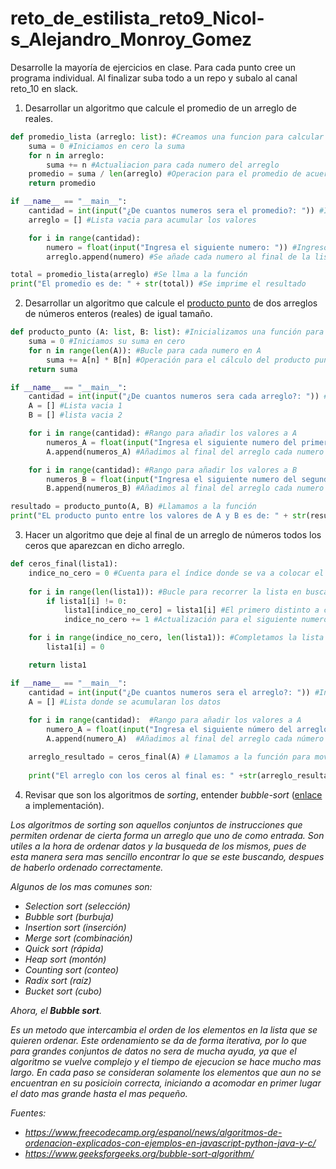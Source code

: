 # reto_de_estilista_reto9_Nicol-s_Alejandro_Monroy_Gomez

Desarrolle la mayoría de ejercicios en clase. Para cada punto cree un programa individual. Al finalizar suba todo a un repo y subalo al canal reto_10 en slack.

1. Desarrollar un algoritmo que calcule el promedio de un arreglo de reales.

```python
def promedio_lista (arreglo: list): #Creamos una funcion para calcular el promedio de acuerdo a una cantidad ingresada
    suma = 0 #Iniciamos en cero la suma
    for n in arreglo: 
        suma += n #Actualiacion para cada numero del arreglo
    promedio = suma / len(arreglo) #Operacion para el promedio de acuerdo a la cantidad 
    return promedio

if __name__ == "__main__":
    cantidad = int(input("¿De cuantos numeros sera el promedio?: ")) #Ingreso de la cantidad de numeros a los que se le realizara el promedio
    arreglo = [] #Lista vacia para acumular los valores

    for i in range(cantidad): 
        numero = float(input("Ingresa el siguiente numero: ")) #Ingreso de los numeros por consola de acuerdo a los numeros a promediar
        arreglo.append(numero) #Se añade cada numero al final de la lista

total = promedio_lista(arreglo) #Se llma a la función
print("El promedio es de: " + str(total)) #Se imprime el resultado
```

2. Desarrollar un algoritmo que calcule el [producto punto](https://www.cuemath.com/algebra/dot-product/) de dos arreglos de números enteros (reales) de igual tamaño.

```python
def producto_punto (A: list, B: list): #Inicializamos una función para calcular el producto punto
    suma = 0 #Iniciamos su suma en cero
    for n in range(len(A)): #Bucle para cada numero en A
        suma += A[n] * B[n] #Operación para el cálculo del producto punto
    return suma

if __name__ == "__main__":
    cantidad = int(input("¿De cuantos numeros sera cada arreglo?: ")) #Ingresamos la longitud de los arreglos
    A = [] #Lista vacia 1
    B = [] #lista vacia 2

    for i in range(cantidad): #Rango para añadir los valores a A
        numeros_A = float(input("Ingresa el siguiente numero del primer arreglo: ")) #Ingreso de los numeros por consola
        A.append(numeros_A) #Añadimos al final del arreglo cada numero ingresado

    for i in range(cantidad): #Rango para añadir los valores a B
        numeros_B = float(input("Ingresa el siguiente numero del segundo arreglo: ")) #Ingreso de los numeros por consola
        B.append(numeros_B) #Añadimos al final del arreglo cada numero ingresado

resultado = producto_punto(A, B) #Llamamos a la función
print("EL producto punto entre los valores de A y B es de: " + str(resultado)) #Imprimimos el resultado
```

3. Hacer un algoritmo que deje al final de un arreglo de números todos los ceros que aparezcan en dicho arreglo.

```python
def ceros_final(lista1):
    indice_no_cero = 0 #Cuenta para el índice donde se va a colocar el siguiente número distinto a cero
    
    for i in range(len(lista1)): #Bucle para recorrer la lista en busca de los distintos a cero
        if lista1[i] != 0:
            lista1[indice_no_cero] = lista1[i] #El primero distinto a cero lo colocamos en la posicion de indice_no_cero
            indice_no_cero += 1 #Actualización para el siguiente numero

    for i in range(indice_no_cero, len(lista1)): #Completamos la lista con ceros
        lista1[i] = 0

    return lista1

if __name__ == "__main__":
    cantidad = int(input("¿De cuantos numeros sera el arreglo?: ")) #Ingreso de la cantidad de elementos de la lista
    A = [] #Lista donde se acumularan los datos
    
    for i in range(cantidad):  #Rango para añadir los valores a A
        numero_A = float(input("Ingresa el siguiente número del arreglo: "))  #Ingreso de los numeros por consola
        A.append(numero_A)  #Añadimos al final del arreglo cada número ingresado

    arreglo_resultado = ceros_final(A) # Llamamos a la función para mover los ceros al final
    
    print("El arreglo con los ceros al final es: " +str(arreglo_resultado)) #Imprimimos el resultado
```

4. Revisar que son los algoritmos de *sorting*, entender *bubble-sort* ([enlace](https://www.geeksforgeeks.org/bubble-sort/) a implementación).

_Los algoritmos de sorting son aquellos conjuntos de instrucciones que permiten ordenar de cierta forma un arreglo que uno de como entrada. Son utiles a la hora de ordenar datos y la busqueda de los mismos, pues de esta manera sera mas sencillo encontrar lo que se este buscando, despues de haberlo ordenado correctamente._

_Algunos de los mas comunes son:_
- _Selection sort (selección)_
- _Bubble sort (burbuja)_
- _Insertion sort (inserción)_
- _Merge sort (combinación)_
- _Quick sort (rápida)_
- _Heap sort (montón)_
- _Counting sort (conteo)_
- _Radix sort (raíz)_
- _Bucket sort (cubo)_

_Ahora, el **Bubble sort**._ 

_Es un metodo que intercambia el orden de los elementos en la lista que se quieren ordenar. Este ordenamiento se da de forma iterativa, por lo que para grandes conjuntos de datos no sera de mucha ayuda, ya que el algoritmo se vuelve complejo y el tiempo de ejecucion se hace mucho mas largo. En cada paso se consideran solamente los elementos que aun no se encuentran en su posicioin correcta, iniciando a acomodar en primer lugar el dato mas grande hasta el mas pequeño._

_Fuentes:_ 
- _https://www.freecodecamp.org/espanol/news/algoritmos-de-ordenacion-explicados-con-ejemplos-en-javascript-python-java-y-c/_
- _https://www.geeksforgeeks.org/bubble-sort-algorithm/_
